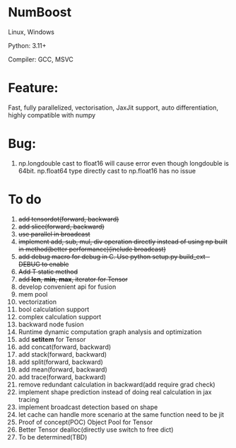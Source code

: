 # NumBoost

Linux, Windows

Python: 3.11+

Compiler: GCC, MSVC

# Feature:
Fast, fully parallelized, vectorisation, JaxJit support, auto differentiation, highly compatible with numpy

# Bug:
1. np.longdouble cast to float16 will cause error even though longdouble is 64bit. np.float64 type directly cast to np.float16 has no issue

# To do
1. ~~add tensordot(forward, backward)~~
2. ~~add slice(forward, backward)~~
3. ~~use parallel in broadcast~~
4. ~~implement add, sub, mul, div operation directly instead of using np built in method(better performance)(include broadcast)~~
5. ~~add debug macro for debug in C. Use python setup.py build_ext -DEBUG to enable~~
6. ~~Add T static method~~
7. ~~add __len__, __min__, __max__, iterator for Tensor~~
8. develop convenient api for fusion
9. mem pool
10. vectorization
11. bool calculation support
12. complex calculation support
13. backward node fusion
14. Runtime dynamic computation graph analysis and optimization
15. add __setitem__ for Tensor
16. add concat(forward, backward)
17. add stack(forward, backward)
18. add split(forward, backward)
19. add mean(forward, backward)
20. add trace(forward, backward)
21. remove redundant calculation in backward(add require grad check)
22. implement shape prediction instead of doing real calculation in jax tracing
23. implement broadcast detection based on shape
24. let cache can handle more scenario at the same function need to be jit
25. Proof of concept(POC) Object Pool for Tensor
26. Better Tensor dealloc(directly use switch to free dict)
27. To be determined(TBD)
